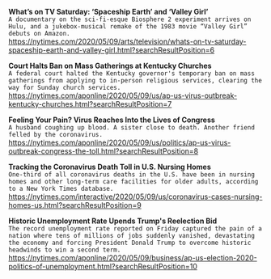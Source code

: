 **What’s on TV Saturday: ‘Spaceship Earth’ and ‘Valley Girl’**\
`A documentary on the sci-fi-esque Biosphere 2 experiment arrives on Hulu, and a jukebox-musical remake of the 1983 movie “Valley Girl” debuts on Amazon.`\
https://nytimes.com/2020/05/09/arts/television/whats-on-tv-saturday-spaceship-earth-and-valley-girl.html?searchResultPosition=6

**Court Halts Ban on Mass Gatherings at Kentucky Churches**\
`A federal court halted the Kentucky governor's temporary ban on mass gatherings from applying to in-person religious services, clearing the way for Sunday church services.`\
https://nytimes.com/aponline/2020/05/09/us/ap-us-virus-outbreak-kentucky-churches.html?searchResultPosition=7

**Feeling Your Pain? Virus Reaches Into the Lives of Congress**\
`A husband coughing up blood. A sister close to death. Another friend felled by the coronavirus. `\
https://nytimes.com/aponline/2020/05/09/us/politics/ap-us-virus-outbreak-congress-the-toll.html?searchResultPosition=8

**Tracking the Coronavirus Death Toll in U.S. Nursing Homes**\
`One-third of all coronavirus deaths in the U.S. have been in nursing homes and other long-term care facilities for older adults, according to a New York Times database.`\
https://nytimes.com/interactive/2020/05/09/us/coronavirus-cases-nursing-homes-us.html?searchResultPosition=9

**Historic Unemployment Rate Upends Trump's Reelection Bid**\
`The record unemployment rate reported on Friday captured the pain of a nation where tens of millions of jobs suddenly vanished, devastating the economy and forcing President Donald Trump to overcome historic headwinds to win a second term.`\
https://nytimes.com/aponline/2020/05/09/business/ap-us-election-2020-politics-of-unemployment.html?searchResultPosition=10


